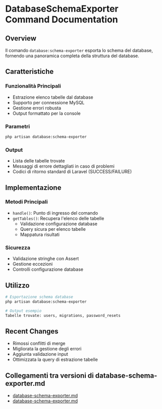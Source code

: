 # DatabaseSchemaExporter Command Documentation

## Overview
Il comando `database:schema-exporter` esporta lo schema del database, fornendo una panoramica completa della struttura del database.

## Caratteristiche

### Funzionalità Principali
- Estrazione elenco tabelle dal database
- Supporto per connessione MySQL
- Gestione errori robusta
- Output formattato per la console

### Parametri
```bash
php artisan database:schema-exporter
```

### Output
- Lista delle tabelle trovate
- Messaggi di errore dettagliati in caso di problemi
- Codici di ritorno standard di Laravel (SUCCESS/FAILURE)

## Implementazione

### Metodi Principali
- `handle()`: Punto di ingresso del comando
- `getTables()`: Recupera l'elenco delle tabelle
  - Validazione configurazione database
  - Query sicura per elenco tabelle
  - Mappatura risultati

### Sicurezza
- Validazione stringhe con Assert
- Gestione eccezioni
- Controlli configurazione database

## Utilizzo
```bash
# Esportazione schema database
php artisan database:schema-exporter

# Output esempio
Tabelle trovate: users, migrations, password_resets
```

## Recent Changes
- Rimossi conflitti di merge
- Migliorata la gestione degli errori
- Aggiunta validazione input
- Ottimizzata la query di estrazione tabelle 
## Collegamenti tra versioni di database-schema-exporter.md
* [database-schema-exporter.md](../../../Xot/docs/commands/database-schema-exporter.md)
* [database-schema-exporter.md](../../../Xot/docs/console/commands/database-schema-exporter.md)

